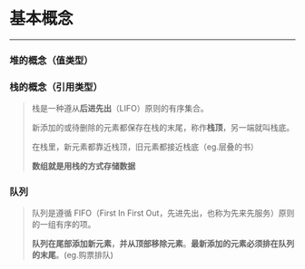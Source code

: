 # 基本概念

---

### 堆的概念（值类型）

### 栈的概念（引用类型）

> 栈是一种遵从**后进先出**（LIFO）原则的有序集合。
>
> 新添加的或待删除的元素都保存在栈的末尾，称作**栈顶**，另一端就叫栈底。
>
> 在栈里，新元素都靠近栈顶，旧元素都接近栈底（eg.层叠的书）
>
> **数组就是用栈的方式存储数据**

### 队列

> 队列是遵循 FIFO（First In First Out，先进先出，也称为先来先服务）原则的一组有序的项。
>
> **队列在尾部添加新元素**，**并从顶部移除元素**。**最新添加的元素必须排在队列的末尾**。(eg.购票排队)
